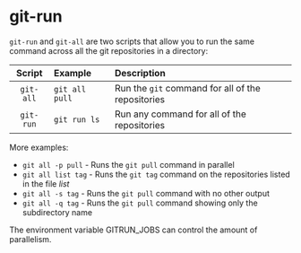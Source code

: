 # git-run

`git-run` and `git-all` are two scripts that allow you to run the same command across all the git repositories in a directory:

| Script    | Example        | Description |
|:---------:|:---------------|:------------|
| `git-all` | `git all pull` | Run the `git` command for all of the repositories |
| `git-run` | `git run ls`   | Run any command for all of the repositories |

More examples:

* `git all -p pull` - Runs the `git pull` command in parallel
* `git all list tag` - Runs the `git tag` command on the repositories listed in the file _list_
* `git all -s tag` - Runs the `git pull` command with no other output
* `git all -q tag` - Runs the `git pull` command showing only the subdirectory name

The environment variable GITRUN_JOBS can control the amount of parallelism.
